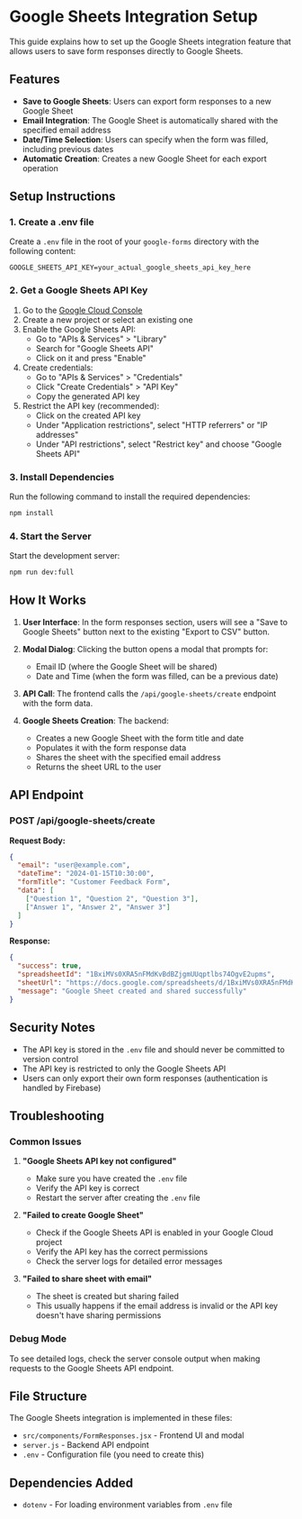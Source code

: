# Google Sheets Integration Setup

This guide explains how to set up the Google Sheets integration feature that allows users to save form responses directly to Google Sheets.

## Features

- **Save to Google Sheets**: Users can export form responses to a new Google Sheet
- **Email Integration**: The Google Sheet is automatically shared with the specified email address
- **Date/Time Selection**: Users can specify when the form was filled, including previous dates
- **Automatic Creation**: Creates a new Google Sheet for each export operation

## Setup Instructions

### 1. Create a .env file

Create a `.env` file in the root of your `google-forms` directory with the following content:

```env
GOOGLE_SHEETS_API_KEY=your_actual_google_sheets_api_key_here
```

### 2. Get a Google Sheets API Key

1. Go to the [Google Cloud Console](https://console.cloud.google.com/)
2. Create a new project or select an existing one
3. Enable the Google Sheets API:
   - Go to "APIs & Services" > "Library"
   - Search for "Google Sheets API"
   - Click on it and press "Enable"
4. Create credentials:
   - Go to "APIs & Services" > "Credentials"
   - Click "Create Credentials" > "API Key"
   - Copy the generated API key
5. Restrict the API key (recommended):
   - Click on the created API key
   - Under "Application restrictions", select "HTTP referrers" or "IP addresses"
   - Under "API restrictions", select "Restrict key" and choose "Google Sheets API"

### 3. Install Dependencies

Run the following command to install the required dependencies:

```bash
npm install
```

### 4. Start the Server

Start the development server:

```bash
npm run dev:full
```

## How It Works

1. **User Interface**: In the form responses section, users will see a "Save to Google Sheets" button next to the existing "Export to CSV" button.

2. **Modal Dialog**: Clicking the button opens a modal that prompts for:
   - Email ID (where the Google Sheet will be shared)
   - Date and Time (when the form was filled, can be a previous date)

3. **API Call**: The frontend calls the `/api/google-sheets/create` endpoint with the form data.

4. **Google Sheets Creation**: The backend:
   - Creates a new Google Sheet with the form title and date
   - Populates it with the form response data
   - Shares the sheet with the specified email address
   - Returns the sheet URL to the user

## API Endpoint

### POST /api/google-sheets/create

**Request Body:**
```json
{
  "email": "user@example.com",
  "dateTime": "2024-01-15T10:30:00",
  "formTitle": "Customer Feedback Form",
  "data": [
    ["Question 1", "Question 2", "Question 3"],
    ["Answer 1", "Answer 2", "Answer 3"]
  ]
}
```

**Response:**
```json
{
  "success": true,
  "spreadsheetId": "1BxiMVs0XRA5nFMdKvBdBZjgmUUqptlbs74OgvE2upms",
  "sheetUrl": "https://docs.google.com/spreadsheets/d/1BxiMVs0XRA5nFMdKvBdBZjgmUUqptlbs74OgvE2upms",
  "message": "Google Sheet created and shared successfully"
}
```

## Security Notes

- The API key is stored in the `.env` file and should never be committed to version control
- The API key is restricted to only the Google Sheets API
- Users can only export their own form responses (authentication is handled by Firebase)

## Troubleshooting

### Common Issues

1. **"Google Sheets API key not configured"**
   - Make sure you have created the `.env` file
   - Verify the API key is correct
   - Restart the server after creating the `.env` file

2. **"Failed to create Google Sheet"**
   - Check if the Google Sheets API is enabled in your Google Cloud project
   - Verify the API key has the correct permissions
   - Check the server logs for detailed error messages

3. **"Failed to share sheet with email"**
   - The sheet is created but sharing failed
   - This usually happens if the email address is invalid or the API key doesn't have sharing permissions

### Debug Mode

To see detailed logs, check the server console output when making requests to the Google Sheets API endpoint.

## File Structure

The Google Sheets integration is implemented in these files:

- `src/components/FormResponses.jsx` - Frontend UI and modal
- `server.js` - Backend API endpoint
- `.env` - Configuration file (you need to create this)

## Dependencies Added

- `dotenv` - For loading environment variables from `.env` file
